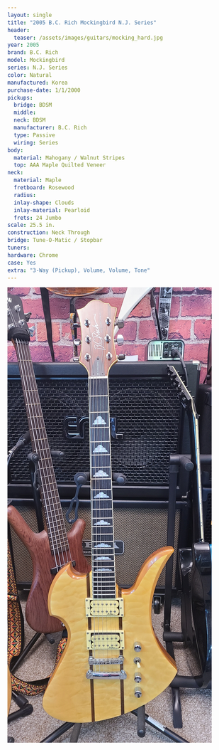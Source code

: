 ```yaml
---
layout: single
title: "2005 B.C. Rich Mockingbird N.J. Series"
header:
  teaser: /assets/images/guitars/mocking_hard.jpg
year: 2005
brand: B.C. Rich
model: Mockingbird
series: N.J. Series
color: Natural
manufactured: Korea
purchase-date: 1/1/2000
pickups:
  bridge: BDSM
  middle: 
  neck: BDSM
  manufacturer: B.C. Rich
  type: Passive
  wiring: Series
body:
  material: Mahogany / Walnut Stripes
  top: AAA Maple Quilted Veneer
neck:
  material: Maple
  fretboard: Rosewood
  radius: 
  inlay-shape: Clouds
  inlay-material: Pearloid
  frets: 24 Jumbo
scale: 25.5 in.
construction: Neck Through
bridge: Tune-O-Matic / Stopbar
tuners: 
hardware: Chrome
case: Yes
extra: "3-Way (Pickup), Volume, Volume, Tone"
---
```

![header](/assets/images/guitars/mocking_hard.jpg)

